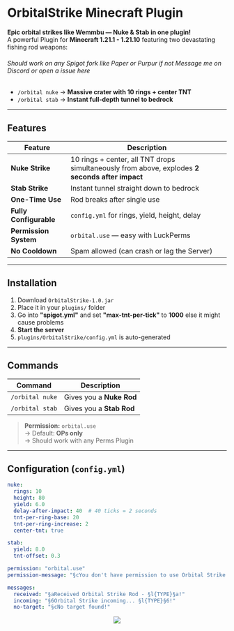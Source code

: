 # OrbitalStrike Minecraft Plugin

**Epic orbital strikes like Wemmbu — Nuke & Stab in one plugin!**  
A powerful Plugin for **Minecraft 1.21.1 - 1.21.10** featuring two devastating fishing rod weapons:
###### Should work on any Spigot fork like Paper or Purpur  if not Message me on Discord or open a issue here

- `/orbital nuke` → **Massive crater with 10 rings + center TNT**  
- `/orbital stab` → **Instant full-depth tunnel to bedrock**

---

## Features

| Feature | Description |
|--------|-------------|
| **Nuke Strike** | 10 rings + center, all TNT drops simultaneously from above, explodes **2 seconds after impact** |
| **Stab Strike** | Instant tunnel straight down to bedrock |
| **One-Time Use** | Rod breaks after single use |
| **Fully Configurable** | `config.yml` for rings, yield, height, delay |
| **Permission System** | `orbital.use` — easy with LuckPerms |
| **No Cooldown** | Spam allowed (can crash or lag the Server)|

---

## Installation

1. Download `OrbitalStrike-1.0.jar`
2. Place it in your `plugins/` folder
3. Go into **"spigot.yml"** and set **"max-tnt-per-tick"** to **1000** else it might cause problems
4. **Start the server**
5. `plugins/OrbitalStrike/config.yml` is auto-generated

---

## Commands

| Command | Description |
|--------|-------------|
| `/orbital nuke` | Gives you a **Nuke Rod** |
| `/orbital stab` | Gives you a **Stab Rod** |

> **Permission:** `orbital.use`  
> → Default: **OPs only**  
> → Should work with any Perms Plugin

---

## Configuration (`config.yml`)

```yaml
nuke:
  rings: 10
  height: 80
  yield: 6.0
  delay-after-impact: 40  # 40 ticks = 2 seconds
  tnt-per-ring-base: 20
  tnt-per-ring-increase: 2
  center-tnt: true

stab:
  yield: 8.0
  tnt-offset: 0.3

permission: "orbital.use"
permission-message: "§cYou don't have permission to use Orbital Strike!"

messages:
  received: "§aReceived Orbital Strike Rod - §l{TYPE}§a!"
  incoming: "§6Orbital Strike incoming... §l{TYPE}§6!"
  no-target: "§cNo target found!"
```


<p align="center">
 <a href="https://discord.com/users/1092033992288653424" target="_blank"><img src="https://img.shields.io/badge/Discord-Juliaan.py-blue?style=for-the-badge&logo=discord" /></a>
</p>
